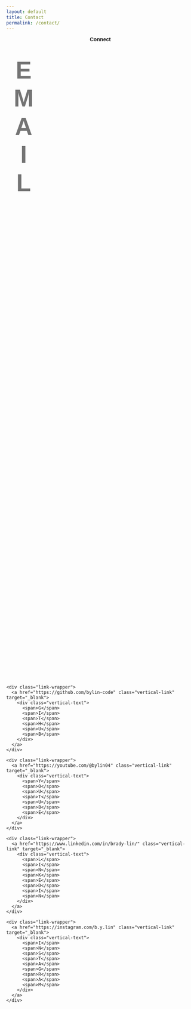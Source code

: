 ```yaml
---
layout: default
title: Contact
permalink: /contact/
---
```


<section class="contact">
  <h1>Connect</h1>
  
  <div class="vertical-links-container">
    <div class="link-wrapper">
      <a href="mailto:bradylin2008@gmail.com" class="vertical-link">
        <div class="vertical-text">
          <span>E</span>
          <span>M</span>
          <span>A</span>
          <span>I</span>
          <span>L</span>
        </div>
      </a>
    </div>
    
    <div class="link-wrapper">
      <a href="https://github.com/bylin-code" class="vertical-link" target="_blank">
        <div class="vertical-text">
          <span>G</span>
          <span>I</span>
          <span>T</span>
          <span>H</span>
          <span>U</span>
          <span>B</span>
        </div>
      </a>
    </div>
    
    <div class="link-wrapper">
      <a href="https://youtube.com/@bylin04" class="vertical-link" target="_blank">
        <div class="vertical-text">
          <span>Y</span>
          <span>O</span>
          <span>U</span>
          <span>T</span>
          <span>U</span>
          <span>B</span>
          <span>E</span>
        </div>
      </a>
    </div>

    <div class="link-wrapper">
      <a href="https://www.linkedin.com/in/brady-lin/" class="vertical-link" target="_blank">
        <div class="vertical-text">
          <span>L</span>
          <span>I</span>
          <span>N</span>
          <span>K</span>
          <span>E</span>
          <span>D</span>
          <span>I</span>
          <span>N</span>
        </div>
      </a>
    </div>
    
    <div class="link-wrapper">
      <a href="https://instagram.com/b.y.lin" class="vertical-link" target="_blank">
        <div class="vertical-text">
          <span>I</span>
          <span>N</span>
          <span>S</span>
          <span>T</span>
          <span>A</span>
          <span>G</span>
          <span>R</span>
          <span>A</span>
          <span>M</span>
        </div>
      </a>
    </div>
  </div>
</section>

<style>
  .contact {
    width: 100%;
    max-width: var(--site-content-width);
    margin: 0 auto;
    padding: var(--spacing-xlarge) var(--site-padding);
    min-height: calc(100vh - 200px);
    display: flex;
    flex-direction: column;
    align-items: center;
  }
  
  .contact h1 {
    font-family: 'Montserrat Alternates', Arial, sans-serif;
    font-size: var(--font-size-xxlarge);
    margin: 0 auto 0px; /* Reduced bottom margin */
    text-align: center;
    border-bottom: none;
    position: relative;
    width: 100%;
    left: 0px;
    right: 0px;
  }
  
  /* Remove any default horizontal lines */
  .contact h1::after,
  .contact h1::before {
    display: none;
  }
  
  .vertical-links-container {
    display: flex;
    justify-content: space-around; /* More even spacing */
    align-items: flex-start;
    width: 100%;
    margin-top: 40px; /* Reduced space after the Connect header */
    min-height: calc(100vh - 200px); /* Reduced fixed height */
    height: auto; /* Allow auto height based on content */
    overflow: visible; /* Show overflowing content */
    padding: 0 var(--spacing-medium);
    position: relative; /* Establish positioning context */
  }
  
  .vertical-link {
    position: relative;
    text-decoration: none;
    color: var(--color-text);
    transition: all 0.3s ease;
    display: flex;
    flex-direction: column;
    align-items: center;
    height: auto; /* Height based on content */
    padding: 0 10px; /* Add horizontal padding */
    opacity: 0.6;
    margin-bottom: 20px; /* Add bottom margin */
    cursor: pointer; /* Clear cursor indication */
    z-index: 100; /* Higher z-index to ensure visibility */
    pointer-events: auto !important; /* Ensure clickability */
    will-change: transform, opacity; /* Performance optimization */
  }
  
  .vertical-link:hover {
    color: #000;
    opacity: 1;
    transform: translateY(-35px) scale(1.1); /* More dramatic jump with scale effect */
    transition: all 0.45s cubic-bezier(0.175, 0.885, 0.32, 1.5); /* Bouncier animation */
    text-shadow: 0 10px 20px rgba(0,0,0,0.1); /* Subtle shadow for depth */
  }
  
  .vertical-text {
    display: flex;
    flex-direction: column;
    align-items: center;
    height: auto; /* Height based on content */
    justify-content: flex-start;
    padding-bottom: 20px; /* Add padding at bottom */
  }
  
  .vertical-text span {
    font-family: 'Montserrat', Arial, sans-serif;
    font-size: clamp(3rem, 5vw, 6rem); /* Responsive font size */
    font-weight: 600;
    line-height: 1.1; /* Increased line height */
    text-transform: uppercase;
    letter-spacing: -0.05em;
    margin-bottom: 5px; /* Add spacing between letters */
  }
  
  /* Link wrapper to ensure proper clickable area */
  .link-wrapper {
    display: block;
    position: relative;
    width: 80px; /* Fixed width to avoid content shift */
    text-align: center;
  }
  
  /* Override default.html styles that block clicks */
  .vertical-links-container .vertical-text {
    pointer-events: auto !important; /* Override global setting */
    position: relative; /* Override absolute positioning */
  }
  
  /* Ensure all children are clickable too */
  .vertical-links-container .vertical-text * {
    pointer-events: auto !important;
  }
  
  /* Mobile responsiveness */
  
  @media (max-width: 1200px) {
    .vertical-links-container {
      height: auto;
      flex-wrap: wrap;
      justify-content: space-between;
      gap: var(--spacing-small);
    }
    
    .vertical-text span {
      font-size: 4rem;
    }
    
    .link-wrapper {
      width: auto;
      margin: 0 10px;
    }
  }
  
  @media (max-width: 768px) {
    .vertical-links-container {
      flex-direction: column;
      align-items: center;
      height: auto;
      gap: var(--spacing-large);
      width: 100%;
    }
    
    .link-wrapper {
      width: 100%;
      margin-bottom: 20px;
    }
    
    .vertical-link {
      height: auto;
      width: 100%;
      margin-bottom: 0;
      padding: 10px 0;
    }
    
    .vertical-text {
      flex-direction: row;
      justify-content: center;
      height: auto;
      width: 100%;
      padding: 10px 0;
    }
    
    .vertical-text span {
      font-size: 2.5rem;
      margin: 0 0.1em;
      display: inline-block;
    }
  }
</style>
